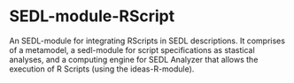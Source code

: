 # SEDL-module-RScript
An SEDL-module for integrating RScripts in SEDL descriptions.
It comprises of a metamodel, a sedl-module for script specifications as stastical analyses, and a computing engine for SEDL Analyzer that allows the execution of R Scripts (using the ideas-R-module).
